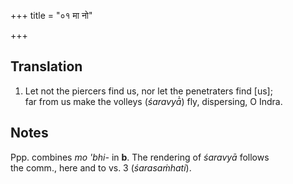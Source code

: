 +++
title = "०१ मा नो"

+++
## Translation
1. Let not the piercers find us, nor let the penetraters find \[us\];  
far from us make the volleys (*śaravyā̀*) fly, dispersing, O Indra.

## Notes
Ppp. combines *mo 'bhi-* in **b**. The rendering of *śaravyā* follows  
the comm., here and to vs. 3 (*śarasaṁhati*).
